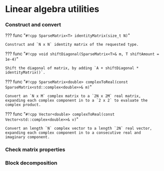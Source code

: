 # Linear algebra utilities

### Construct and convert

??? func "`#!cpp SparseMatrix<T> identityMatrix(size_t N)`"

    Construct and `N x N` identity matrix of the requested type.


??? func "`#!cpp void shiftDiagonal(SparseMatrix<T>& m, T shiftAmount = 1e-4)`"

    Shift the diagonal of matrix, by adding `A + shiftDiagonal * identityMatrix()`.

??? func "`#!cpp SparseMatrix<double> complexToReal(const SparseMatrix<std::complex<double>>& m)`"

    Convert an `N x M` complex matrix to a `2N x 2M` real matrix, expanding each complex component in to a `2 x 2` to evaluate the complex product.


??? func "`#!cpp Vector<double> complexToReal(const Vector<std::complex<double>>& v)`"

    Convert an length `N` complex vector to a length `2N` real vector, expanding each complex component in to a consecutive real and imaginary component.


### Check matrix properties

### Block decomposition
